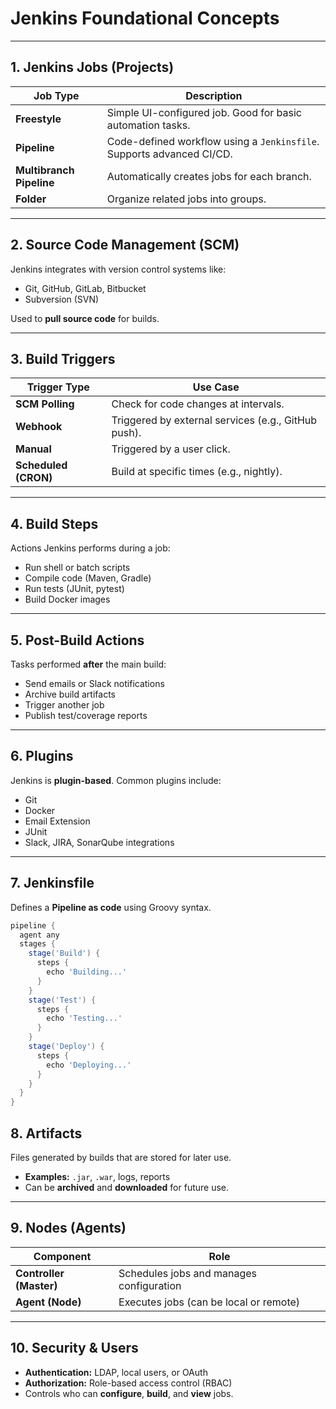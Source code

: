 #  Jenkins Foundational Concepts

---

##  1. Jenkins Jobs (Projects)

| Job Type             | Description |
|----------------------|-------------|
| **Freestyle**        | Simple UI-configured job. Good for basic automation tasks. |
| **Pipeline**         | Code-defined workflow using a `Jenkinsfile`. Supports advanced CI/CD. |
| **Multibranch Pipeline** | Automatically creates jobs for each branch. |
| **Folder**           | Organize related jobs into groups. |

---

##  2. Source Code Management (SCM)

Jenkins integrates with version control systems like:

- Git, GitHub, GitLab, Bitbucket  
- Subversion (SVN)  

Used to **pull source code** for builds.

---

##  3. Build Triggers

| Trigger Type        | Use Case |
|---------------------|----------|
| **SCM Polling**      | Check for code changes at intervals. |
| **Webhook**          | Triggered by external services (e.g., GitHub push). |
| **Manual**           | Triggered by a user click. |
| **Scheduled (CRON)** | Build at specific times (e.g., nightly). |

---

##  4. Build Steps

Actions Jenkins performs during a job:

- Run shell or batch scripts  
- Compile code (Maven, Gradle)  
- Run tests (JUnit, pytest)  
- Build Docker images  

---

##  5. Post-Build Actions

Tasks performed **after** the main build:

- Send emails or Slack notifications  
- Archive build artifacts  
- Trigger another job  
- Publish test/coverage reports  

---

##  6. Plugins

Jenkins is **plugin-based**. Common plugins include:

- Git  
- Docker  
- Email Extension  
- JUnit  
- Slack, JIRA, SonarQube integrations  

---

##  7. Jenkinsfile

Defines a **Pipeline as code** using Groovy syntax.

```groovy
pipeline {
  agent any
  stages {
    stage('Build') {
      steps {
        echo 'Building...'
      }
    }
    stage('Test') {
      steps {
        echo 'Testing...'
      }
    }
    stage('Deploy') {
      steps {
        echo 'Deploying...'
      }
    }
  }
}

```


##  8. Artifacts

Files generated by builds that are stored for later use.

- **Examples:** `.jar`, `.war`, logs, reports  
- Can be **archived** and **downloaded** for future use.

---

##  9. Nodes (Agents)

| Component              | Role                                      |
|------------------------|-------------------------------------------|
| **Controller (Master)** | Schedules jobs and manages configuration |
| **Agent (Node)**        | Executes jobs (can be local or remote)    |

---

##  10. Security & Users

- **Authentication:** LDAP, local users, or OAuth  
- **Authorization:** Role-based access control (RBAC)  
- Controls who can **configure**, **build**, and **view** jobs.




